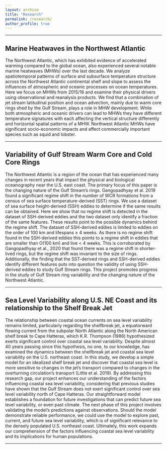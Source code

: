 ```yaml
---
layout: archive
title: "Research"
permalink: /research/
author_profile: true
---
```


<hr>

## Marine Heatwaves in the Northwest Atlantic

The Northwest Atlantic, which has exhibited evidence of accelerated warming compared to the global ocean, also experienced several notable marine heatwaves (MHWs) over the last decade. We analyze spatiotemporal patterns of surface and subsurface temperature structure across the Northwest Atlantic continental shelf and slope to assess the influences of atmospheric and oceanic processes on ocean temperatures. Here we focus on MHWs from 2015/16 and examine their physical drivers using observational and reanalysis products. We find that a combination of jet stream latitudinal position and ocean advection, mainly due to warm core rings shed by the Gulf Stream, plays a role in MHW development. While both atmospheric and oceanic drivers can lead to MHWs they have different temperature signatures with each affecting the vertical structure differently and horizontal spatial patterns of a MHW. Northwest Atlantic MHWs have significant socio-economic impacts and affect commercially important species such as squid and lobster.

<hr>

## Variability of Gulf Stream Warm Core and Cold Core Rings

The Northwest Atlantic is a region of the ocean that has experienced many changes in recent years that impact the physical and biological oceanography near the U.S. east coast. The primary focus of this paper is the changing nature of the Gulf Stream’s rings. Gangopadhyay et al. 2019 found a significant regime shift in the number of WCR formations from a census of sea surface temperature-derived (SST) rings. We use a dataset of sea surface height-derived (SSH) eddies to determine if the same results can be obtained. Here we show that no regime shift is detected in the dataset of SSH-derived eddies and the two dataset only identify a fraction of the same features. These results point to the possible dynamics behind the regime shift. The dataset of SSH-derived eddies is limited to eddies on the order of 100 km and lifespans ≥ 4 weeks. As there is no regime shift found in the SSH-derived eddies this points to a regime shift in eddies that are smaller than O(100 km) and live < 4 weeks. This is corroborated by Gangopadhyay et al., 2020 that found there was a regime shift in shorter-lived rings, but the regime shift was invariant to the size of rings. Additionally, the finding that the SST-derived rings and SSH-derived eddies identify different features puts into question the validity of using SSH-derived eddies to study Gulf Stream rings. This project promotes progress in the study of Gulf Stream ring variability and the changing nature of the Northwest Atlantic.

<hr>

## Sea Level Variability along U.S. NE Coast and its relationship to the Shelf Break Jet

The relationship between coastal ocean currents on sea level variability remains limited, particularly regarding the shelfbreak jet, a equatorward flowing current from the subpolar North Atlantic along the North American shelf break to Cape Hatteras, which K.R. Thompson (1986) hypothesized exerts significant control over coastal sea level variability. Despite almost 40 years passing since this hypothesis, no one, to our knowledge, has examined the dynamics between the shelfbreak jet and coastal sea level variability on the U.S. northeast coast. In this study, we develop a simple model for an idealized shelf break jet and discover that coastal sea level is more sensitive to changes in the jet’s transport compared to changes in the overturning circulation’s transport (Little et al. 2019). By addressing this research gap, our project enhances our understanding of the factors influencing coastal sea level variability, considering that previous studies have shown that the Gulf Stream does not exert significant control over sea level variability north of Cape Hatteras. Our straightforward model establishes a foundation for future investigations that can predict future sea level variability, or even past climate. The next phase of this project involves validating the model’s predictions against observations. Should the model demonstrate reliable performance, we could use the model to explore past, current, and future sea level variability, which is of significant relevance to the densely populated U.S. northeast coast. Ultimately, this work expands our comprehension of the factors influencing coastal sea level variability and its implications for human populations.

<hr>
